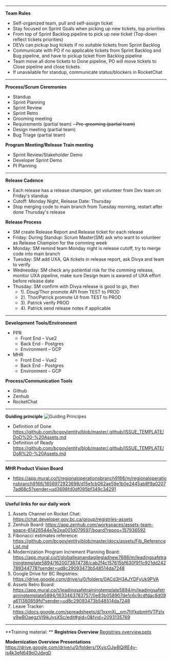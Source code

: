 ----

**Team Rules**
- Self-organized team, pull and self-assign ticket
- Stay focused on Sprint Goals when picking up new tickets, top priorities
- From top of Sprint Backlog pipeline to pick up new ticket (Top-down reflect tickets priorities)
- DEVs can pickup bug tickets if no suitable tickets from Sprint Backlog
- Communicate with PO if no applicable tickets from Sprint Backlog and Bug pipeline, and have to pickup ticket from Backlog pipeline
- Team move all done tickets to Done pipeline, PO will move tickets to Close pipeline and close tickets
- If unavailable for standup, communicate status/blockers in RocketChat


----

**Process/Scrum Ceremonies**
- Standup
- Sprint Planning 
- Sprint Review
- Sprint Retro
- Grooming meeting 
- Requirements (partial team)
~~- Pre-grooming (partial team)~~
- Design meeting (partial team)
- Bug Triage (partial team) 

**Program Meeting/Release Train meeting**
- Sprint Review/Stakeholder Demo
- Developer Sprint Demo
- PI Planning

----

**Release Cadence**
- Each release has a release champion, get volunteer from Dev team on Friday's standup
- Cutoff: Monday Night, Release Date: Thursday
- Stop merging code to main branch from Tuesday morning, restart after done Thursday's release

**Release Process**
-  SM create Release Report and Release ticket for each release
-  Friday: During Standup: Scrum Master(SM) ask who want to volunteer as Release Champion for the comming week
-  Monday: SM remind team Monday night is release cutoff, try to merge code into main branch
-  Tuesday: SM add UXA, QA tickets in release report, ask Divya and team to verify
-  Wednesday: SM check any potiential risk for the comming release, monitor UXA pipeline, make sure Design team is awared of UXA effort before release date
-  Thusday:  SM confirm with Divya release is good to go, then
   - 1). Doug/Thor promote API from TEST to PROD
   - 2). Thor/Patrick promote UI from TEST to PROD
   - 3). Patrick verify PROD
   - 4). Patrick send release notes if applicable 

----

**Development Tools/Environment**
- PPR
  - Front End – Vue2
  - Back End - Postgres
  - Environment – GCP
- MHR
  - Front End – Vue2
  - Back End - Postgres
  - Environment – GCP

**Process/Communication Tools**
- Github
- Zenhub
- RocketChat

----

**Guiding principle**
![Guiding Principes](https://user-images.githubusercontent.com/87034722/175352324-856a2a4d-3471-433a-835e-e224f442c187.png)
- Definition of Done
https://github.com/bcgov/entity/blob/master/.github/ISSUE_TEMPLATE/DoD%20-%20Assets.md
- Definition of Ready
https://github.com/bcgov/entity/blob/master/.github/ISSUE_TEMPLATE/DoR%20-%20Assets.md

----

**MHR Product Vision Board**
- https://app.mural.co/t/regionaloperationsbranch9166/m/regionaloperationsbranch9166/1656972923698/d15e1cb062ae59e1b0e2445ab8f9a02077ad68c5?sender=ud3698fd0df095bf349c34291

----

**Useful links for our daily work** 
1.	Assets Channel on Rocket Chat: https://chat.developer.gov.bc.ca/group/registries-assets   
2.	Zenhub Board: https://app.zenhub.com/workspaces/assets-team-space-61426544e7e2ea001d079597/board?repos=157936592 
3.	Fibonacci estimates reference: https://github.com/bcgov/entity/blob/master/docs/assets/Fib_ReferenceList.md 
4.	Modernization Program Increment Planning Board:  https://app.mural.co/t/globalleanandagilegladnew7688/m/leadingsafetrainingtemplate5894/1620073674738/cab2f4c157615bf630f911c921dd242789344778?sender=ud8c29093473b548514da7248 
5.	Google Drive for BC Registries: https://drive.google.com/drive/u/0/folders/0ACd3H3AJYDFyUk9PVA
6.	Assets Retro Board: https://app.mural.co/t/leadingsafetrainingtemplate5894/m/leadingsafetrainingtemplate5894/1633463783757/0e83b058907de1c6c9cdfdac8d09a611380859fd?sender=ud8c29093473b548514da7248  
7.	Leave Tracker: https://docs.google.com/spreadsheets/d/1xxmXi__om7hYkqbmHVTPzlxy9wBOaegzVI9ikJysXSc/edit#gid=0&fvid=2093135769 

----

**Training material: **
**Registries Overview** 
[Registries overview.pptx](https://github.com/bcgov/entity/files/9551309/Registries.overview.pptx)

**Modernization Overview Presentations**
https://drive.google.com/drive/u/0/folders/1XyicOJwBQiRE4y-js4k3eN649pOJdxgD
